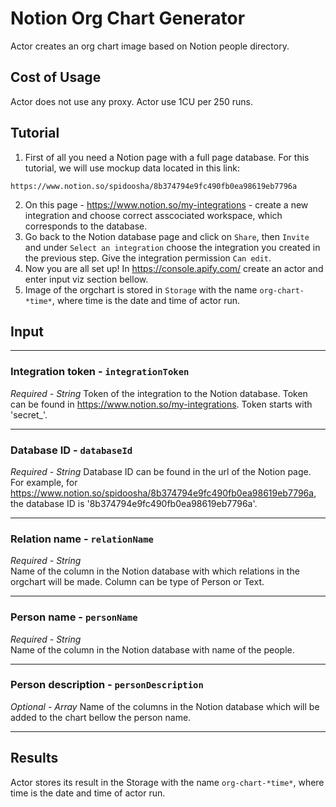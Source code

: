 # Notion Org Chart Generator
Actor creates an org chart image based on Notion people directory.

## Cost of Usage
Actor does not use any proxy. Actor use 1CU per 250 runs.

## Tutorial
1) First of all you need a Notion page with a full page database.
For this tutorial, we will use mockup data located in this link:
```
https://www.notion.so/spidoosha/8b374794e9fc490fb0ea98619eb7796a
```
2) On this page - https://www.notion.so/my-integrations - create a new integration and choose correct asscociated workspace, which corresponds to the database.
3) Go back to the Notion database page and click on `Share`, then `Invite` and under `Select an integration` choose the integration you created in the previous step. Give the integration permission `Can edit`.
4) Now you are all set up! In https://console.apify.com/ create an actor and enter input viz section bellow.
5) Image of the orgchart is stored in `Storage` with the name `org-chart-*time*`, where time is the date and time of actor run.

## Input
<hr>

### Integration token - ```integrationToken```
*Required - String*
Token of the integration to the Notion database. Token can be found in https://www.notion.so/my-integrations. Token starts with 'secret_'.
<hr>

### Database ID - ```databaseId```
*Required - String*
Database ID can be found in the url of the Notion page. For example, for https://www.notion.so/spidoosha/8b374794e9fc490fb0ea98619eb7796a, the database ID is '8b374794e9fc490fb0ea98619eb7796a'.
<hr>

### Relation name - ```relationName```
*Required - String*<br>
Name of the column in the Notion database with which relations in the orgchart will be made. Column can be type of Person or Text.
<hr>

### Person name - ```personName```
*Required - String* <br>
Name of the column in the Notion database with name of the people.
<hr>

### Person description - ```personDescription```
*Optional - Array*
Name of the columns in the Notion database which will be added to the chart bellow the person name.
<hr>

## Results
Actor stores its result in the Storage with the name `org-chart-*time*`, where time is the date and time of actor run.